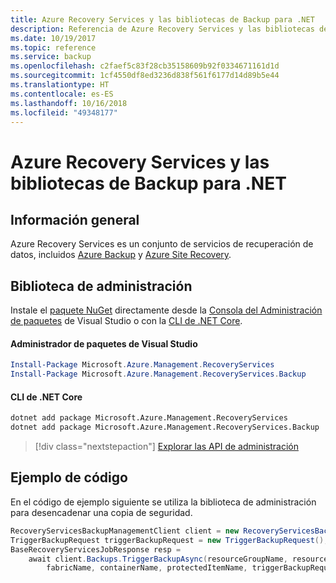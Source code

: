 ```yaml
---
title: Azure Recovery Services y las bibliotecas de Backup para .NET
description: Referencia de Azure Recovery Services y las bibliotecas de Backup para .NET
ms.date: 10/19/2017
ms.topic: reference
ms.service: backup
ms.openlocfilehash: c2faef5c83f28cb35158609b92f0334671161d1d
ms.sourcegitcommit: 1cf4550df8ed3236d838f561f6177d14d89b5e44
ms.translationtype: HT
ms.contentlocale: es-ES
ms.lasthandoff: 10/16/2018
ms.locfileid: "49348177"
---
```

# <a name="azure-recovery-services-and-backup-libraries-for-net"></a>Azure Recovery Services y las bibliotecas de Backup para .NET

## <a name="overview"></a>Información general

Azure Recovery Services es un conjunto de servicios de recuperación de datos, incluidos [Azure Backup](/azure/backup/) y [Azure Site Recovery](/azure/site-recovery/).

## <a name="management-library"></a>Biblioteca de administración

Instale el [paquete NuGet](https://www.nuget.org/packages/Microsoft.Azure.Management.RecoveryServices) directamente desde la [Consola del Administración de paquetes][PackageManager] de Visual Studio o con la [CLI de .NET Core][DotNetCLI].

#### <a name="visual-studio-package-manager"></a>Administrador de paquetes de Visual Studio

```powershell
Install-Package Microsoft.Azure.Management.RecoveryServices
Install-Package Microsoft.Azure.Management.RecoveryServices.Backup
```

#### <a name="net-core-cli"></a>CLI de .NET Core

```bash
dotnet add package Microsoft.Azure.Management.RecoveryServices
dotnet add package Microsoft.Azure.Management.RecoveryServices.Backup
```

> [!div class="nextstepaction"]
> [Explorar las API de administración](/dotnet/api/overview/azure/recoveryservices/management)


## <a name="code-example"></a>Ejemplo de código

En el código de ejemplo siguiente se utiliza la biblioteca de administración para desencadenar una copia de seguridad.

```csharp
RecoveryServicesBackupManagementClient client = new RecoveryServicesBackupManagementClient(credentials);
TriggerBackupRequest triggerBackupRequest = new TriggerBackupRequest();
BaseRecoveryServicesJobResponse resp =
    await client.Backups.TriggerBackupAsync(resourceGroupName, resourceName, null,
        fabricName, containerName, protectedItemName, triggerBackupRequest);
```

[PackageManager]: https://docs.microsoft.com/nuget/tools/package-manager-console
[DotNetCLI]: https://docs.microsoft.com/dotnet/core/tools/dotnet-add-package
